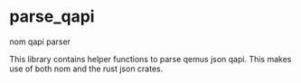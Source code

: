 # parse_qapi
nom qapi parser

This library contains helper functions to parse qemus json qapi. This makes use of both nom and the rust json crates. 

